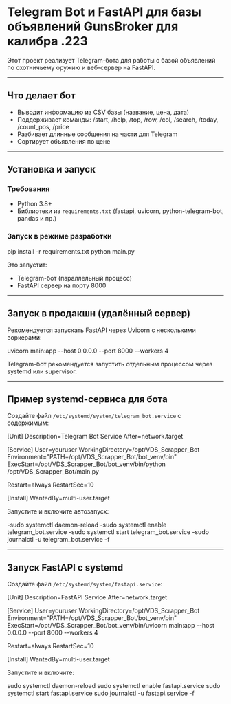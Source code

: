 # Telegram Bot и FastAPI для базы объявлений GunsBroker для калибра .223

Этот проект реализует Telegram-бота для работы с базой объявлений по охотничьему оружию и веб-сервер на FastAPI.

---

## Что делает бот

- Выводит информацию из CSV базы (название, цена, дата)
- Поддерживает команды: /start, /help, /top, /row, /col, /search, /today, /count_pos, /price
- Разбивает длинные сообщения на части для Telegram
- Сортирует объявления по цене

---

## Установка и запуск

### Требования

- Python 3.8+
- Библиотеки из `requirements.txt` (fastapi, uvicorn, python-telegram-bot, pandas и пр.)

### Запуск в режиме разработки

pip install -r requirements.txt
python main.py

Это запустит:

- Telegram-бот (параллельный процесс)
- FastAPI сервер на порту 8000

---

## Запуск в продакшн (удалённый сервер)

Рекомендуется запускать FastAPI через Uvicorn с несколькими воркерами:

uvicorn main:app --host 0.0.0.0 --port 8000 --workers 4

Telegram-бот рекомендуется запустить отдельным процессом через systemd или supervisor.

---

## Пример systemd-сервиса для бота

Создайте файл `/etc/systemd/system/telegram_bot.service` с содержимым:

[Unit]
Description=Telegram Bot Service
After=network.target

[Service]
User=youruser
WorkingDirectory=/opt/VDS_Scrapper_Bot
Environment="PATH=/opt/VDS_Scrapper_Bot/bot_venv/bin"
ExecStart=/opt/VDS_Scrapper_Bot/bot_venv/bin/python /opt/VDS_Scrapper_Bot/main.py

Restart=always
RestartSec=10

[Install]
WantedBy=multi-user.target


Запустите и включите автозапуск:

-sudo systemctl daemon-reload
-sudo systemctl enable telegram_bot.service
-sudo systemctl start telegram_bot.service
-sudo journalctl -u telegram_bot.service -f


---

## Запуск FastAPI с systemd

Создайте файл `/etc/systemd/system/fastapi.service`:

[Unit]
Description=FastAPI Service
After=network.target

[Service]
User=youruser
WorkingDirectory=/opt/VDS_Scrapper_Bot
Environment="PATH=/opt/VDS_Scrapper_Bot/bot_venv/bin"
ExecStart=/opt/VDS_Scrapper_Bot/bot_venv/bin/uvicorn main:app --host 0.0.0.0 --port 8000 --workers 4

Restart=always
RestartSec=10

[Install]
WantedBy=multi-user.target


Запустите и включите:

sudo systemctl daemon-reload
sudo systemctl enable fastapi.service
sudo systemctl start fastapi.service
sudo journalctl -u fastapi.service -f
